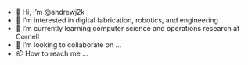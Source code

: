 - 👋 Hi, I’m @andrewj2k
- 👀 I’m interested in digital fabrication, robotics, and engineering
- 🌱 I’m currently learning computer science and operations research at Cornell
- 💞️ I’m looking to collaborate on ...
- 📫 How to reach me ...

<!---
andrewj2k/andrewj2k is a ✨ special ✨ repository because its `README.md` (this file) appears on your GitHub profile.
You can click the Preview link to take a look at your changes.
--->
